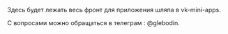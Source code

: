 Здесь будет лежать весь фронт для приложения шляпа в vk-mini-apps.

С вопросами можно обращаться в телеграм : @glebodin.
